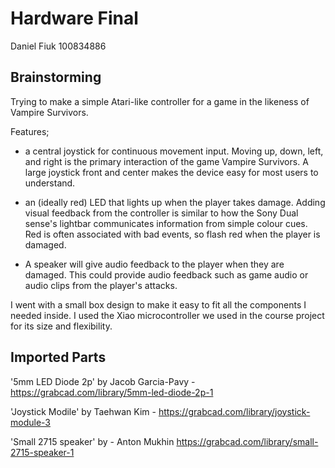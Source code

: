# Hardware Final

Daniel Fiuk
100834886 

## Brainstorming

Trying to make a simple Atari-like controller for a game in the likeness of Vampire Survivors. 

Features;

- a central joystick for continuous movement input. Moving up, down, left, and right is the primary interaction of the game Vampire Survivors. A large joystick front and center makes the device easy for most users to understand.

- an (ideally red) LED that lights up when the player takes damage. Adding visual feedback from the controller is similar to how the Sony Dual sense's lightbar communicates information from simple colour cues. Red is often associated with bad events, so flash red when the player is damaged.

- A speaker will give audio feedback to the player when they are damaged. This could provide audio feedback such as game audio or audio clips from the player's attacks.

I went with a small box design to make it easy to fit all the components I needed inside. I used the Xiao microcontroller we used in the course project for its size and flexibility.

## Imported Parts

'5mm LED Diode 2p' by Jacob Garcia-Pavy - 
https://grabcad.com/library/5mm-led-diode-2p-1

'Joystick Modile' by Taehwan Kim - 
https://grabcad.com/library/joystick-module-3

'Small 2715 speaker' by - Anton Mukhin
https://grabcad.com/library/small-2715-speaker-1



